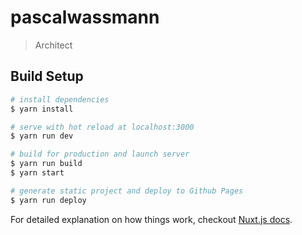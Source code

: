 # pascalwassmann

> Architect

## Build Setup

``` bash
# install dependencies
$ yarn install

# serve with hot reload at localhost:3000
$ yarn run dev

# build for production and launch server
$ yarn run build
$ yarn start

# generate static project and deploy to Github Pages
$ yarn run deploy
```

For detailed explanation on how things work, checkout [Nuxt.js docs](https://nuxtjs.org).
